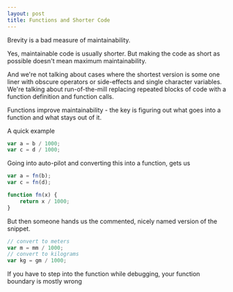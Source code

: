 ```yaml
---
layout: post
title: Functions and Shorter Code
---
```


Brevity is a bad measure of maintainability. 

Yes, maintainable code is usually shorter. But making the code as short as possible doesn't mean maximum maintainability.

And we're not talking about cases where the shortest version is some one liner with obscure operators or side-effects and single character variables. We're talking about run-of-the-mill replacing repeated blocks of code with a function definition and function calls. 

Functions improve maintainability - the key is figuring out what goes into a function and what stays out of it.

A quick example

```javascript
var a = b / 1000;
var c = d / 1000;
```
Going into auto-pilot and converting this into a function, gets us
```javascript
var a = fn(b);
var c = fn(d);

function fn(x) {
    return x / 1000;
}
```
But then someone hands us the commented, nicely named version of the snippet.

```javascript
// convert to meters
var m = mm / 1000;
// convert to kilograms
var kg = gm / 1000;
```

If you have to step into the function while debugging, your function boundary is mostly wrong